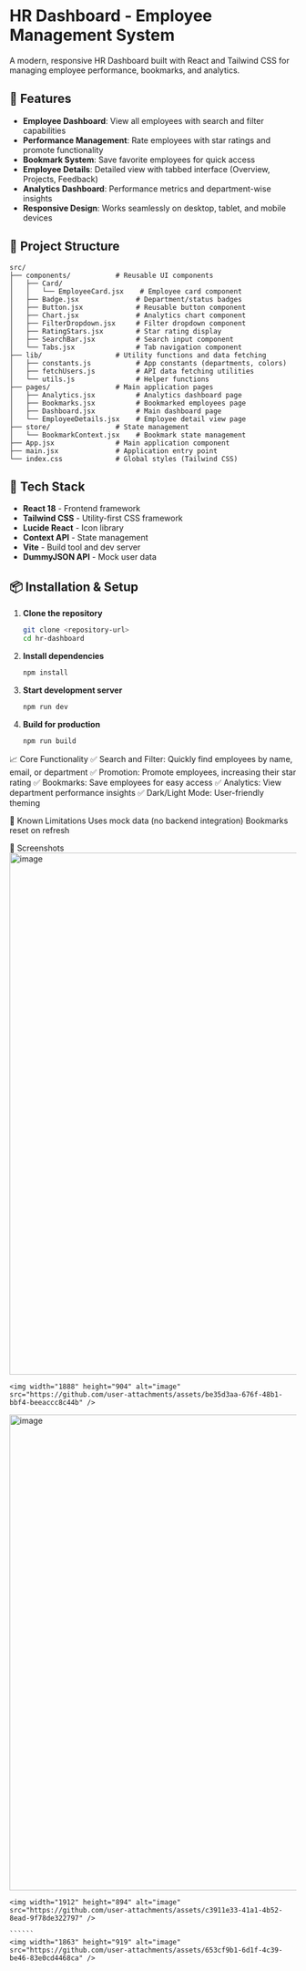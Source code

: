 # HR Dashboard - Employee Management System

A modern, responsive HR Dashboard built with React and Tailwind CSS for managing employee performance, bookmarks, and analytics.

## 🚀 Features

- **Employee Dashboard**: View all employees with search and filter capabilities
- **Performance Management**: Rate employees with star ratings and promote functionality
- **Bookmark System**: Save favorite employees for quick access
- **Employee Details**: Detailed view with tabbed interface (Overview, Projects, Feedback)
- **Analytics Dashboard**: Performance metrics and department-wise insights
- **Responsive Design**: Works seamlessly on desktop, tablet, and mobile devices

## 📁 Project Structure

```
src/
├── components/           # Reusable UI components
│   ├── Card/
│   │   └── EmployeeCard.jsx    # Employee card component
│   ├── Badge.jsx              # Department/status badges
│   ├── Button.jsx             # Reusable button component
│   ├── Chart.jsx              # Analytics chart component
│   ├── FilterDropdown.jsx     # Filter dropdown component
│   ├── RatingStars.jsx        # Star rating display
│   ├── SearchBar.jsx          # Search input component
│   └── Tabs.jsx               # Tab navigation component
├── lib/                  # Utility functions and data fetching
│   ├── constants.js           # App constants (departments, colors)
│   ├── fetchUsers.js          # API data fetching utilities
│   └── utils.js               # Helper functions
├── pages/                # Main application pages
│   ├── Analytics.jsx          # Analytics dashboard page
│   ├── Bookmarks.jsx          # Bookmarked employees page
│   ├── Dashboard.jsx          # Main dashboard page
│   └── EmployeeDetails.jsx    # Employee detail view page
├── store/                # State management
│   └── BookmarkContext.jsx    # Bookmark state management
├── App.jsx               # Main application component
├── main.jsx              # Application entry point
└── index.css             # Global styles (Tailwind CSS)
```

## 🔧 Tech Stack

- **React 18** - Frontend framework
- **Tailwind CSS** - Utility-first CSS framework
- **Lucide React** - Icon library
- **Context API** - State management
- **Vite** - Build tool and dev server
- **DummyJSON API** - Mock user data

## 📦 Installation & Setup

1. **Clone the repository**
   ```bash
   git clone <repository-url>
   cd hr-dashboard
   ```

2. **Install dependencies**
   ```bash
   npm install
   ```

3. **Start development server**
   ```bash
   npm run dev
   ```

4. **Build for production**
   ```bash
   npm run build
   ```

   
📈 Core Functionality
✅ Search and Filter: Quickly find employees by name, email, or department
✅ Promotion: Promote employees, increasing their star rating
✅ Bookmarks: Save employees for easy access
✅ Analytics: View department performance insights
✅ Dark/Light Mode: User-friendly theming



🐛 Known Limitations
Uses mock data (no backend integration)
Bookmarks reset on refresh



📸 Screenshots
<img width="1916" height="916" alt="image" src="https://github.com/user-attachments/assets/4732ad00-272b-4737-b17f-c883f8c8c3e7" />

```````
<img width="1888" height="904" alt="image" src="https://github.com/user-attachments/assets/be35d3aa-676f-48b1-bbf4-beeaccc8c44b" />

```````
<img width="1893" height="835" alt="image" src="https://github.com/user-attachments/assets/2f63775c-934c-4829-bedc-a3066ff48534" />

```````
<img width="1912" height="894" alt="image" src="https://github.com/user-attachments/assets/c3911e33-41a1-4b52-8ead-9f78de322797" />

``````
<img width="1863" height="919" alt="image" src="https://github.com/user-attachments/assets/653cf9b1-6d1f-4c39-be46-83e0cd4468ca" />




